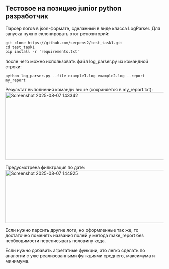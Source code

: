 ## Тестовое на позицию junior python разработчик

Парсер логов в json-формате, сделанный в виде класса LogParser. 
Для запуска нужно склонировать этот репозиторий:
```
git clone https://github.com/serpens2/test_task1.git
cd test_task1
pip install -r 'requirements.txt'
```
после чего можно использовать файл log_parser.py из командной строки:
```
python log_parser.py --file example1.log example2.log --report my_report
```
Результат выполнения команды выше (сохраняется в my_report.txt):
<img width="701" height="215" alt="Screenshot 2025-08-07 143342" src="https://github.com/user-attachments/assets/ee90313e-21ae-4950-a920-fc7444e98f3e" />


Предусмотрена фильтрация по дате:
<img width="841" height="168" alt="Screenshot 2025-08-07 144925" src="https://github.com/user-attachments/assets/fe67200d-6225-48a9-b083-be53f4e5e42b" />


Если нужно парсить другие логи, но оформленные так же, то достаточно поменять названия полей у метода make_report без необходимости переписывать половину кода.

Если нужно добавить агрегатные функции, это легко сделать по аналогии с уже реализованными функциями среднего, максимума и минимума.
